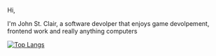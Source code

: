 Hi,

I'm John St. Clair, a software devolper that enjoys game devolpement, frontend work and really anything computers

[![Top Langs](https://github-readme-stats.vercel.app/api/top-langs/?username=johnstclair&theme=dark)](https://github.com/anuraghazra/github-readme-stats)
